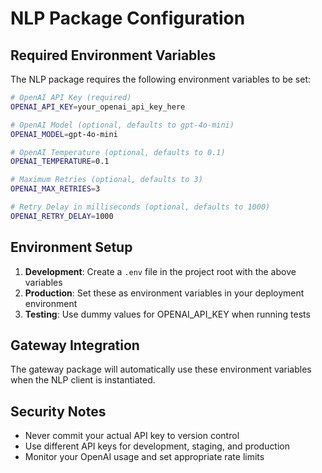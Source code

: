 # NLP Package Configuration

## Required Environment Variables

The NLP package requires the following environment variables to be set:

```bash
# OpenAI API Key (required)
OPENAI_API_KEY=your_openai_api_key_here

# OpenAI Model (optional, defaults to gpt-4o-mini)
OPENAI_MODEL=gpt-4o-mini

# OpenAI Temperature (optional, defaults to 0.1)
OPENAI_TEMPERATURE=0.1

# Maximum Retries (optional, defaults to 3)
OPENAI_MAX_RETRIES=3

# Retry Delay in milliseconds (optional, defaults to 1000)
OPENAI_RETRY_DELAY=1000
```

## Environment Setup

1. **Development**: Create a `.env` file in the project root with the above variables
2. **Production**: Set these as environment variables in your deployment environment
3. **Testing**: Use dummy values for OPENAI_API_KEY when running tests

## Gateway Integration

The gateway package will automatically use these environment variables when the NLP client is instantiated.

## Security Notes

- Never commit your actual API key to version control
- Use different API keys for development, staging, and production
- Monitor your OpenAI usage and set appropriate rate limits 